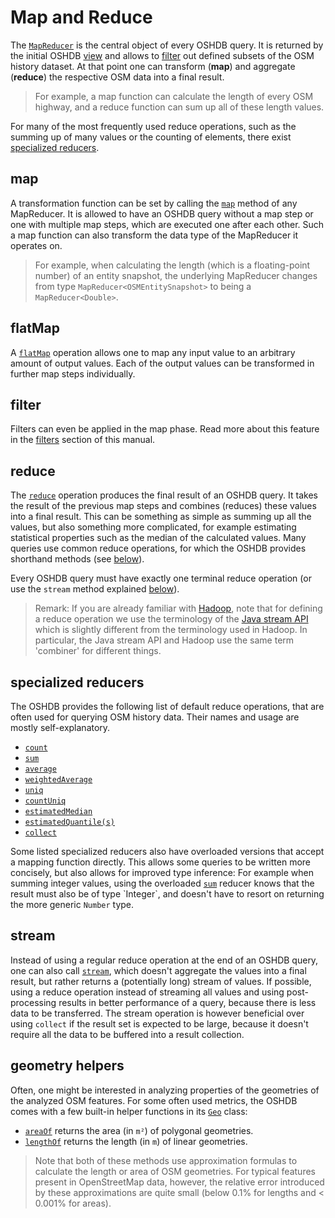 Map and Reduce
==============

The [`MapReducer`](https://docs.ohsome.org/java/oshdb/1.2.2/aggregated/org/heigit/ohsome/oshdb/api/mapreducer/MapReducer.html) is the central object of every OSHDB query. It is returned by the initial OSHDB [view](views.md) and allows to [filter](filters.md) out defined subsets of the OSM history dataset. At that point one can transform (**map**) and aggregate (**reduce**) the respective OSM data into a final result.

> For example, a map function can calculate the length of every OSM highway, and a reduce function can sum up all of these length values.

For many of the most frequently used reduce operations, such as the summing up of many values or the counting of elements, there exist [specialized reducers](#specialized-reducers).

map
---

A transformation function can be set by calling the [`map`](https://docs.ohsome.org/java/oshdb/1.2.2/aggregated/org/heigit/ohsome/oshdb/api/mapreducer/MapReducer.html#map(org.heigit.ohsome.oshdb.util.function.SerializableFunction)) method of any MapReducer. It is allowed to have an OSHDB query without a map step or one with multiple map steps, which are executed one after each other. Such a map function can also transform the data type of the MapReducer it operates on.

> For example, when calculating the length (which is a floating-point number) of an entity snapshot, the underlying MapReducer changes from type `MapReducer<OSMEntitySnapshot>` to being a `MapReducer<Double>`.

flatMap
-------

A [`flatMap`](https://docs.ohsome.org/java/oshdb/1.2.2/aggregated/org/heigit/ohsome/oshdb/api/mapreducer/MapReducer.html#flatMap(org.heigit.ohsome.oshdb.util.function.SerializableFunction)) operation allows one to map any input value to an arbitrary amount of output values. Each of the output values can be transformed in further map steps individually.

filter
------

Filters can even be applied in the map phase. Read more about this feature in the [filters](filters.md#lambda-filter) section of this manual.

reduce
------

The [`reduce`](https://docs.ohsome.org/java/oshdb/1.2.2/aggregated/org/heigit/ohsome/oshdb/api/mapreducer/MapReducer.html#reduce(org.heigit.ohsome.oshdb.util.function.SerializableSupplier,org.heigit.ohsome.oshdb.util.function.SerializableBiFunction,org.heigit.ohsome.oshdb.util.function.SerializableBinaryOperator)) operation produces the final result of an OSHDB query. It takes the result of the previous map steps and combines (reduces) these values into a final result. This can be something as simple as summing up all the values, but also something more complicated, for example estimating statistical properties such as the median of the calculated values. Many queries use common reduce operations, for which the OSHDB provides shorthand methods (see [below](#specialized-reducers)).

Every OSHDB query must have exactly one terminal reduce operation (or use the `stream` method explained [below](#stream)).

> Remark: If you are already familiar with [Hadoop](https://en.wikipedia.org/wiki/Apache_Hadoop), note that for defining a reduce operation we use the terminology of the [Java stream API](https://docs.oracle.com/en/java/javase/11/docs/api/java.base/java/util/stream/package-summary.html) which is slightly different from the terminology used in Hadoop. In particular, the Java stream API and Hadoop use the same term 'combiner' for different things.

specialized reducers
--------------------

The OSHDB provides the following list of default reduce operations, that are often used for querying OSM history data. Their names and usage are mostly self-explanatory. 

* [`count`](https://docs.ohsome.org/java/oshdb/1.2.2/aggregated/org/heigit/ohsome/oshdb/api/mapreducer/MapReducer.html#count())
* [`sum`](https://docs.ohsome.org/java/oshdb/1.2.2/aggregated/org/heigit/ohsome/oshdb/api/mapreducer/MapReducer.html#sum())
* [`average`](https://docs.ohsome.org/java/oshdb/1.2.2/aggregated/org/heigit/ohsome/oshdb/api/mapreducer/MapReducer.html#average())
* [`weightedAverage`](https://docs.ohsome.org/java/oshdb/1.2.2/aggregated/org/heigit/ohsome/oshdb/api/mapreducer/MapReducer.html#weightedAverage(org.heigit.ohsome.oshdb.util.function.SerializableFunction))
* [`uniq`](https://docs.ohsome.org/java/oshdb/1.2.2/aggregated/org/heigit/ohsome/oshdb/api/mapreducer/MapReducer.html#uniq())
* [`countUniq`](https://docs.ohsome.org/java/oshdb/1.2.2/aggregated/org/heigit/ohsome/oshdb/api/mapreducer/MapReducer.html#countUniq())
* [`estimatedMedian`](https://docs.ohsome.org/java/oshdb/1.2.2/aggregated/org/heigit/ohsome/oshdb/api/mapreducer/MapReducer.html#estimatedMedian())
* [`estimatedQuantile(s)`](https://docs.ohsome.org/java/oshdb/1.2.2/aggregated/org/heigit/ohsome/oshdb/api/mapreducer/MapReducer.html#estimatedQuantiles())
* [`collect`](https://docs.ohsome.org/java/oshdb/1.2.2/aggregated/org/heigit/ohsome/oshdb/api/mapreducer/MapReducer.html#collect())

Some listed specialized reducers also have overloaded versions that accept a mapping function directly. This allows some queries to be written more concisely, but also allows for improved type inference: For example when summing integer values, using the overloaded [`sum`](https://docs.ohsome.org/java/oshdb/1.2.2/aggregated/org/heigit/ohsome/oshdb/api/mapreducer/MapReducer.html#sum(org.heigit.ohsome.oshdb.util.function.SerializableFunction)) reducer knows that the result must also be of type `Integer`, and doesn't have to resort on returning the more generic `Number` type.

stream
------

Instead of using a regular reduce operation at the end of an OSHDB query, one can also call [`stream`](https://docs.ohsome.org/java/oshdb/1.2.2/aggregated/org/heigit/ohsome/oshdb/api/mapreducer/MapReducer.html#stream()), which doesn't aggregate the values into a final result, but rather returns a (potentially long) stream of values. If possible, using a reduce operation instead of streaming all values and using post-processing results in better performance of a query, because there is less data to be transferred. The stream operation is however beneficial over using `collect` if the result set is expected to be large, because it doesn't require all the data to be buffered into a result collection.

geometry helpers
----------------

Often, one might be interested in analyzing properties of the geometries of the analyzed OSM features. For some often used metrics, the OSHDB comes with a few built-in helper functions in its [`Geo`](https://docs.ohsome.org/java/oshdb/1.2.2/aggregated/org/heigit/ohsome/oshdb/util/geometry/Geo.html) class:

* [`areaOf`](https://docs.ohsome.org/java/oshdb/1.2.2/aggregated/org/heigit/ohsome/oshdb/util/geometry/Geo.html#areaOf(org.locationtech.jts.geom.Geometry)) returns the area (in `m²`) of polygonal geometries.
* [`lengthOf`](https://docs.ohsome.org/java/oshdb/1.2.2/aggregated/org/heigit/ohsome/oshdb/util/geometry/Geo.html#lengthOf(org.locationtech.jts.geom.Geometry)) returns the length (in `m`) of linear geometries.

> Note that both of these methods use approximation formulas to calculate the length or area of OSM geometries. For typical features present in OpenStreetMap data, however, the relative error introduced by these approximations are quite small (below 0.1% for lengths and < 0.001% for areas).

